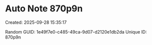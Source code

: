 ﻿# Auto Note 870p9n
Created: 2025-09-28 15:35:17

Random GUID: 1e49f7e0-c485-49ca-9d07-d2120e1db2da
Unique ID: 870p9n
